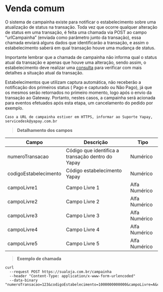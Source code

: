 # Venda comum

O sistema de campainha existe para notificar o estabelecimento sobre uma atualização de status na transação. Toda vez que ocorre qualquer alteração de status em uma transação, é feita uma chamada via <span class="post">POST</span> ao campo “urlCampainha” (enviada como parâmetro junto da transação), essa chamada enviará alguns dados que identificarão a transação, e assim o estabelecimento saberá em qual transação houve uma mudança de status.

Importante lembrar que a chamada de campainha não informa qual o status atual da transação e apenas que houve uma alteração, sendo assim, o estabelecimento deve realizar uma [consulta](api-consultar-transacao.md) para verificar com mais detalhes a situação atual da transação.

Estabelecimentos que utilizam captura automática, não receberão a notificação dos primeiros status ( Pago e capturado ou Não Pago), já que os mesmos serão retornados no primeiro momento, logo após o envio da transação ao Gateway.
Portanto, nestes casos, a campainha será acionada para eventos efetuados após esta etapa, um cancelamento do pedido por exemplo.

`Caso a URL de campainha estiver em HTTPS, informar ao Suporte Yapay, servicedesk@yapay.com.br`

> **Detalhamento dos campos**

Campo | Descrição | Tipo
----- | --------- | -------
numeroTransacao|	Código que identifica a transação dentro do Yapay|	Numérico
codigoEstabelecimento|	Código estabelecimento Yapay|	Numérico
campoLivre1|	Campo Livre 1|	Alfa Numérico
campoLivre2|	Campo Livre 2|	Alfa Numérico
campoLivre3|	Campo Livre 3|	Alfa Numérico
campoLivre4|	Campo Livre 4|  Alfa Numérico
campoLivre5|	Campo Livre 5|	Alfa Numérico


> **Exemplo de chamada**


```curl
curl
  --request POST https://sualoja.com.br/campainha
  --header "Content-Type: application/x-www-form-urlencoded"
  --data-binary
"numeroTransacao=123&codigoEstabelecimento=1000000000000&campoLivre=A&campoLivre2=B&campoLivre3"
```
